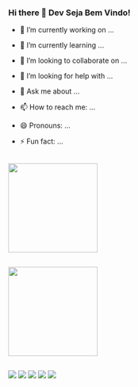 ### Hi there 👋 Dev Seja Bem Vindo!  

<!--
**RogerioMatos75/RogerioMatos75** is a ✨ _special_ ✨ repository because its `README.md` (this file) appears on your GitHub profile.

Here are some ideas to get you started:
-->
<div>

- 🔭 I’m currently working on ...

- 🌱 I’m currently learning ...

- 👯 I’m looking to collaborate on ...

- 🤔 I’m looking for help with ...

- 💬 Ask me about ...

- 📫 How to reach me: ...

- 😄 Pronouns: ...

- ⚡ Fun fact: ...
</div>

##

<div>
  <img height="180em" src="https://github-readme-stats.vercel.app/api?username=RogerioMatos75&show_icons=true&theme=dark&include_all_commits=true&count_private=true"/>

##

  <img height="180em" src="https://github-readme-stats.vercel.app/api/top-langs/?username=RogerioMatos75&layout=compact&langs_count=16&theme=dark"/>
</div>

##

<div>
  <a href="https://www.youtube.com/" target="_blank"><img src="https://img.shields.io/badge/YouTube-FF0000?style=for-the- badge&logo=youtube&logoColor=white" target="_blank"></a>
  <a href="https://instagram.com/" target="_blank"><img src="https://img.shields.io/badge/-Instagram-%23E4405F?style=for-the- badge&logo=instagram&logoColor=white" target="_blank"></a>
 	<a href="https://www.twitch.tv/" target="_blank"><img src="https://img.shields.io/badge/Twitch-9146FF?style=for-the- badge&logo=twitch&logoColor=white" target="_blank"></a>
<a href="https://discord.gg/" target="_blank"><img src="https://img.shields.io/badge/Discord-7289DA?style=for-the-badge&logo= discord&logoColor=white" target="_blank"></a>
  <a href = "mailto:rogerio.matos1975@gmail.com"><img src="https://img.shields.io/badge/Gmail-D14836?style=for-the-badge&logo=gmail&logoColor=white" target=" _blank"></a> 
</div>

##



